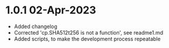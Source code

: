 # 1.0.1 02-Apr-2023
* Added changelog
* Corrected 'cp.SHA512t256 is not a function', see readme1.md
* Added scripts, to make the development process repeatable

